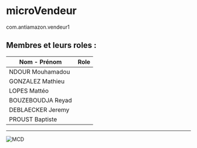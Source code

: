 # microVendeur
com.antiamazon.vendeur1

## Membres et leurs roles :

 | Nom - Prénom | Role |
 |-----------|----------|
 | NDOUR Mouhamadou ||
 | GONZALEZ Mathieu  ||
 | LOPES Mattéo||
 | BOUZEBOUDJA Reyad ||
 | DEBLAECKER Jeremy||
 | PROUST Baptiste ||
 
 -----------------

![MCD](https://github.com/singard/microVendeur/blob/main/mcd.png)
